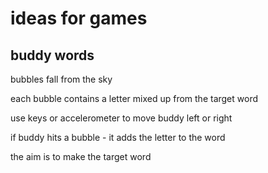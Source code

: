 # ideas for games

## buddy words

bubbles fall from the sky

each bubble contains a letter mixed up from the target word

use keys or accelerometer to move buddy left or right

if buddy hits a bubble - it adds the letter to the word

the aim is to make the target word